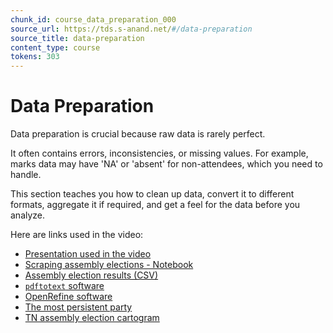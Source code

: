 ```yaml
---
chunk_id: course_data_preparation_000
source_url: https://tds.s-anand.net/#/data-preparation
source_title: data-preparation
content_type: course
tokens: 303
---
```


# Data Preparation

Data preparation is crucial because raw data is rarely perfect.

It often contains errors, inconsistencies, or missing values. For example, marks data may have 'NA' or 'absent' for non-attendees, which you need to handle.

This section teaches you how to clean up data, convert it to different formats, aggregate it if required, and get a feel for the data before you analyze.

Here are links used in the video:

- [Presentation used in the video](https://docs.google.com/presentation/d/1Gb0QnPUN1YOwM_O5EqDdXUdL-5Azp1Tf/view)
- [Scraping assembly elections - Notebook](https://colab.research.google.com/drive/1SP8yVxzmofQO48-yXF3rujqWk2iM0KSl)
- [Assembly election results (CSV)](https://github.com/datameet/india-election-data/blob/master/assembly-elections/assembly.csv)
- [`pdftotext` software](https://www.xpdfreader.com/pdftotext-man.html)
- [OpenRefine software](https://openrefine.org)
- [The most persistent party](https://gramener.com/election/parliament#story.ddp)
- [TN assembly election cartogram](https://gramener.com/election/cartogram?ST_NAME=Tamil%20Nadu)
